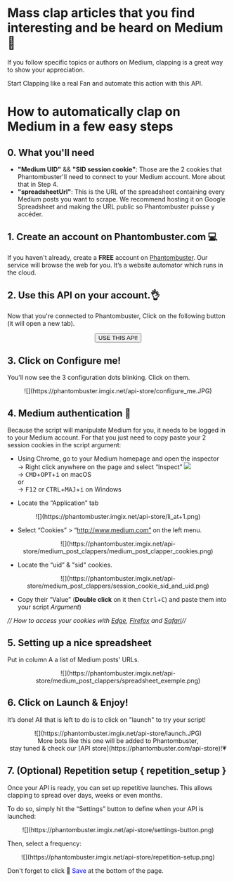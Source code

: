 # Mass clap articles that you find interesting and be heard on Medium 👏

If you follow specific topics or authors on Medium, clapping is a great way to show your appreciation.

Start Clapping like a real Fan and automate this action with this API.

# How to automatically clap on Medium in a few easy steps

## 0. What you'll need

- **"Medium UID"** &&  **"SID session cookie"**: Those are the 2 cookies that Phantombuster'll need to connect to your Medium account. More about that in Step 4.
- **"spreadsheetUrl"**: This is the URL of the spreadsheet containing every Medium posts you want to scrape. We recommend hosting it on Google Spreadsheet and making the URL public so Phantombuster puisse y accéder.

## 1. Create an account on Phantombuster.com 💻
If you haven't already, create a **FREE** account on [Phantombuster](https://phantombuster.com/register). Our service will browse the web for you. It’s a website automator which runs in the cloud. 

## 2. Use this API on your account.👌
Now that you're connected to Phantombuster, Click on the following button (it will open a new tab).

<center><button type="button" class="btn btn-warning callToAction" onclick="useThisApi()">USE THIS API!</button></center>

## 3. Click on Configure me!
You'll now see the 3 configuration dots blinking. Click on them.

<center>![](https://phantombuster.imgix.net/api-store/configure_me.JPG)</center>

## 4. Medium authentication 🔑

Because the script will manipulate Medium for you, it needs to be logged in to your Medium account. For that you just need to copy paste your 2 session cookies in the script argument:
* Using Chrome, go to your Medium homepage and open the inspector  
→ Right click anywhere on the page and select “Inspect” ![](https://phantombuster.imgix.net/api-store/Inspect+browser.png)  
→ <kbd>CMD</kbd>+<kbd>OPT</kbd>+<kbd>i</kbd> on macOS  
or  
→ <kbd>F12</kbd> or <kbd>CTRL</kbd>+<kbd>MAJ</kbd>+<kbd>i</kbd> on Windows

* Locate the “Application” tab

<center>![](https://phantombuster.imgix.net/api-store/li_at+1.png)</center>

* Select “Cookies” > “http://www.medium.com” on the left menu.

<center>![](https://phantombuster.imgix.net/api-store/medium_post_clappers/medium_post_clapper_cookies.png)</center>

* Locate the “uid” & "sid" cookies.

<center>![](https://phantombuster.imgix.net/api-store/medium_post_clappers/session_cookie_sid_and_uid.png)</center/>

* Copy their “Value” (**Double click** on it then <kbd>Ctrl</kbd>+<kbd>C</kbd>) and paste them into your script _Argument_)

_// How to access your cookies with <a href="https://wpdev.uservoice.com/forums/257854-microsoft-edge-developer/suggestions/6700922-cookie-inspection-and-editing" target="_blank">Edge</a>, <a href="https://developer.mozilla.org/en-US/docs/Tools/Storage_Inspector" target="_blank">Firefox</a> and <a href="https://www.macobserver.com/tmo/article/see_full_cookie_details_in_safari_5.1" target="_blank">Safari</a>//_

## 5. Setting up a nice spreadsheet

Put in column A a list of Medium posts' URLs.

<center>![](https://phantombuster.imgix.net/api-store/medium_post_clappers/spreadsheet_exemple.png)</center>


## 6. Click on Launch & Enjoy!

It’s done! All that is left to do is to click on "launch" to try your script!
<center>![](https://phantombuster.imgix.net/api-store/launch.JPG)</center>

<center>More bots like this one will be added to Phantombuster,</center>
<center>stay tuned & check our [API store](https://phantombuster.com/api-store)!💗</center>

##  7. (Optional) ️️Repetition setup { repetition_setup }

Once your API is ready, you can set up repetitive launches. This allows clapping to spread over days, weeks or even months. 

To do so, simply hit the “Settings” button to define when your API is launched:

<center>![](https://phantombuster.imgix.net/api-store/settings-button.png)</center>

Then, select a frequency:

<center>![](https://phantombuster.imgix.net/api-store/repetition-setup.png)</center>

Don't forget to click 💾 <span style="color:blue">Save</span> at the bottom of the page.

